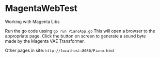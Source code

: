 # MagentaWebTest
Working with Magenta Libs

Run the go code ussing `go run PianoApp.go` This will open a browser to the appropriate page.  Click the button on screen to generate a sound byte made by the Magenta VAE Transformer.

Other pages in site:
`http://localhost:8080/Piano.html`
